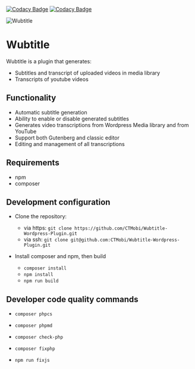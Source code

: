 [![Codacy Badge](https://app.codacy.com/project/badge/Grade/fe8dec042ddf47a5a00fb1b7fbf814dd)](https://www.codacy.com?utm_source=github.com&amp;utm_medium=referral&amp;utm_content=CTMobi/Wubtitle-Wordpress-Plugin&amp;utm_campaign=Badge_Grade)   [![Codacy Badge](https://app.codacy.com/project/badge/Coverage/fe8dec042ddf47a5a00fb1b7fbf814dd)](https://www.codacy.com?utm_source=github.com&amp;utm_medium=referral&amp;utm_content=CTMobi/Wubtitle-Wordpress-Plugin&amp;utm_campaign=Badge_Coverage)

![Wubtitle](https://repository-images.githubusercontent.com/265305990/7c8dc700-ba14-11ea-8f3d-6fedc4bcd93d)

# Wubtitle

Wubtitle is a plugin that generates:
-   Subtitles and transcript of uploaded videos in media library
-   Transcripts of youtube videos

## Functionality

-   Automatic subtitle generation
-   Ability to enable or disable generated subtitles
-   Generates video transcriptions from Wordpress Media library and from YouTube
-   Support both Gutenberg and classic editor
-   Editing and management of all transcriptions

## Requirements

-   npm
-   composer

## Development configuration

-   Clone the repository:
    -   via https: `git clone https://github.com/CTMobi/Wubtitle-Wordpress-Plugin.git`
    -   via ssh: `git clone git@github.com:CTMobi/Wubtitle-Wordpress-Plugin.git`

-   Install composer and npm, then build
    -   `composer install`
    -   `npm install`
    -   `npm run build`

## Developer code quality commands

-   `composer phpcs`

-   `composer phpmd`

-   `composer check-php`

-   `composer fixphp`

-   `npm run fixjs`
